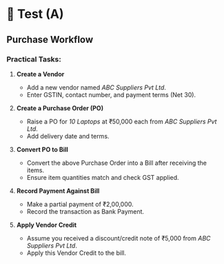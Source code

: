 # 📝 Test (A)

## **Purchase Workflow** 

### Practical Tasks:

1. **Create a Vendor**

   - Add a new vendor named _ABC Suppliers Pvt Ltd_.
   - Enter GSTIN, contact number, and payment terms (Net 30).

2. **Create a Purchase Order (PO)**

   - Raise a PO for _10 Laptops_ at ₹50,000 each from _ABC Suppliers Pvt Ltd_.
   - Add delivery date and terms.

3. **Convert PO to Bill**

   - Convert the above Purchase Order into a Bill after receiving the items.
   - Ensure item quantities match and check GST applied.

4. **Record Payment Against Bill**

   - Make a partial payment of ₹2,00,000.
   - Record the transaction as Bank Payment.

5. **Apply Vendor Credit**

   - Assume you received a discount/credit note of ₹5,000 from _ABC Suppliers Pvt Ltd_.
   - Apply this Vendor Credit to the bill.
